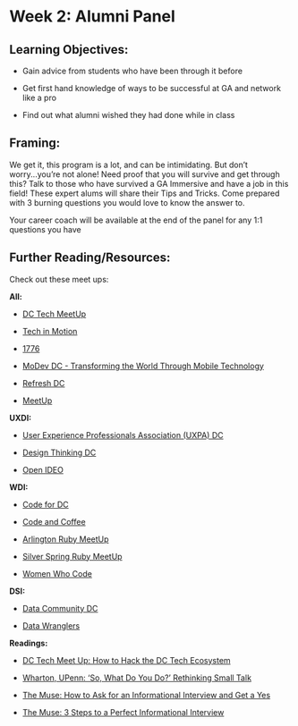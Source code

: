 # Week 2: Alumni Panel

## Learning Objectives:

* Gain advice from students who have been through it before

* Get first hand knowledge of ways to be successful at GA and network like a pro

* Find out what alumni wished they had done while in class

## Framing:

We get it, this program is a lot, and can be intimidating. But don’t worry...you’re not alone!  Need proof that you will survive and get through this? Talk to those who have survived a GA Immersive and have a job in this field! These expert alums will share their Tips and Tricks. Come prepared with 3 burning questions you would love to know the answer to.

Your career coach will be available at the end of the panel for any 1:1 questions you have

## Further Reading/Resources:

Check out these meet ups:

**All:**

- [DC Tech MeetUp](https://www.meetup.com/DC-Tech-Meetup/)

- [Tech in Motion](http://www.techinmotionevents.com/)

- [1776 ](http://www.1776.vc/events/)

- [MoDev DC - Transforming the World Through Mobile Technology](http://modev.com/)

- [Refresh DC](https://refresh-dc.org/)

- [MeetUp](http://www.meetup.com/find/)

**UXDI:**

- [User Experience Professionals Association (UXPA) DC](http://www.uxpadc.org/)

- [Design Thinking DC](http://www.meetup.com/Design-Thinking-DC/)

- [Open IDEO](http://www.meetup.com/OpenIDEO-DC/)

**WDI:**

- [Code for DC](http://www.meetup.com/Code-for-DC/)

- [Code and Coffee](http://www.meetup.com/NoVA-Code-Coffee/)

- [Arlington Ruby MeetUp ](http://www.meetup.com/Arlington-Ruby/)

- [Silver Spring Ruby MeetUp](http://www.meetup.com/United-Silver-Spring-Ruby/)

- [Women Who Code ](https://www.womenwhocode.com/dc)

**DSI:**

- [Data Community DC](https://www.meetup.com/Data-Community-DC/)

- [Data Wranglers](https://www.meetup.com/Data-Wranglers-DC/)

**Readings:**

- [DC Tech Meet Up: How to Hack the DC Tech Ecosystem](https://hackpad.com/How-to-Hack-the-DC-Tech-Ecosystem-EYfL7X7gepL)

- [Wharton, UPenn: ‘So, What Do You Do?’ Rethinking Small Talk](http://knowledge.wharton.upenn.edu/article/so-what-do-you-do-rethinking-small-talk/?utm_source=Sailthru&utm_medium=email&utm_campaign=%2A%20New%20BOTW%20Template%2011/8/15&utm_term=Sunday%20-%20Best%20of%20The%20Web)

- [The Muse: How to Ask for an Informational Interview and Get a Yes](https://www.themuse.com/advice/how-to-ask-for-an-informational-interview-and-get-a-yes)

- [The Muse: 3 Steps to a Perfect Informational Interview](https://www.themuse.com/advice/3-steps-to-a-perfect-informational-interview)
